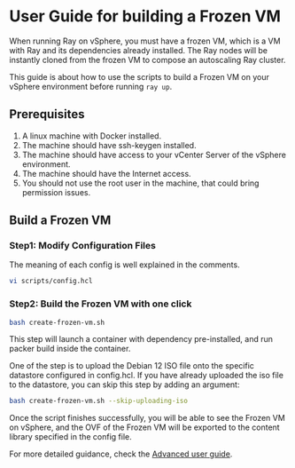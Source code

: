 # User Guide for building a Frozen VM

When running Ray on vSphere, you must have a frozen VM, which is a VM with Ray and its dependencies already installed. 
The Ray nodes will be instantly cloned from the frozen VM to compose an autoscaling Ray cluster.

This guide is about how to use the scripts to build a Frozen VM on your vSphere environment before running `ray up`.

## Prerequisites

1. A linux machine with Docker installed.
2. The machine should have ssh-keygen installed.
3. The machine should have access to your vCenter Server of the vSphere environment.
4. The machine should have the Internet access.
5. You should not use the root user in the machine, that could bring permission issues.

## Build a Frozen VM


### Step1: Modify Configuration Files

The meaning of each config is well explained in the comments.

```bash
vi scripts/config.hcl
```

### Step2: Build the Frozen VM with one click

```bash
bash create-frozen-vm.sh
```

This step will launch a container with dependency pre-installed, and run packer build inside the container.

One of the step is to upload the Debian 12 ISO file onto the specific datastore configured in config.hcl.
If you have already uploaded the iso file to the datastore, you can skip this step by adding an argument:

```bash
bash create-frozen-vm.sh --skip-uploading-iso
```

Once the script finishes successfully, you will be able to see the Frozen VM on vSphere, and the OVF of the Frozen VM
will be exported to the content library specified in the config file. 

For more detailed guidance, check the [Advanced user guide](Advanced-user-guide.md).
